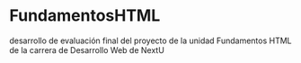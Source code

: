 # FundamentosHTML
desarrollo de evaluación final del proyecto de la unidad Fundamentos HTML de la carrera de Desarrollo Web de NextU

